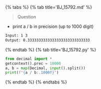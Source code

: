 {% tabs %}
{% tab title='BJ_15792.md' %}

> Question

* print a / b in precision (up to 1000 digit)

```txt
Input: 1 3
Output: 0.3333333333333333333333333333
```

{% endtab %}
{% tab title='BJ_15792.py' %}

```py
from decimal import *
getcontext().prec = 10000
a, b = map(Decimal, input().split())
print(f"{a / b:.1000f}")
```

{% endtab %}
{% endtabs %}
